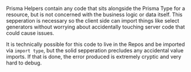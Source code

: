 Prisma Helpers contain any code that sits alongside the Prisma Type for a resource, but is not concerned with the business logic or data itself. This sepperation is necessary so the client side can import things like select generators without worrying about accidentally touching server code that could cause issues.

It is technically possible for this code to live in the Repos and be imported via `import type`, but the solid sepperation precludes any accidental value imports. If that is done, the error produced is extremely cryptic and very hard to debug.
